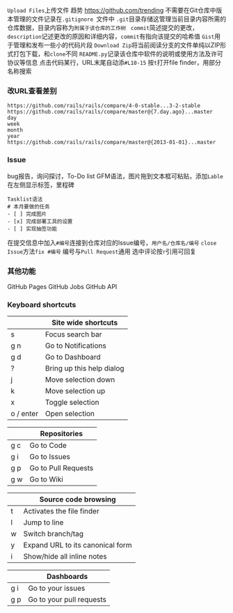 

`Upload Files`上传文件
趋势 https://github.com/trending
不需要在Git仓库中版本管理的文件记录在`.gitignore `文件中
`.git`目录存储这管理当前目录内容所需的仓库数据，目录内容称为`附属于该仓库的工作树 `
`commit`简述提交的更改，`description`记述更改的原因和详细内容，`commit`有指向该提交的哈希值
`Gist`用于管理和发布一些小的代码片段
`Download Zip`将当前阅读分支的文件单纯以ZIP形式打包下载，和`clone`不同
`README.py`记录该仓库中软件的说明或使用方法及许可协议等信息
点击代码某行，URL末尾自动添`#L10-15`
按`t`打开file finder，用部分名称搜索

### 改URL查看差别
```
https://github.com/rails/rails/compare/4-0-stable...3-2-stable
https://github.com/rails/rails/compare/master@{7.day.ago}...master
day
week
month
year
https://github.com/rails/rails/compare/master@{2013-01-01}...master
```

### Issue
 bug报告，询问探讨，To-Do list
GFM语法，图片拖到文本框可粘贴，添加`Lable`在左侧显示标签，里程碑
```
Tasklist语法
# 本月要做的任务
- [ ] 完成图片
- [x] 完成部署工具的设置
- [ ] 实现抽签功能
```
在提交信息中加入`#编号`连接到仓库对应的Issue编号，`用户名/仓库名/编号`
`close Issue`方法`fix #编号`
编号与`Pull Request`通用
选中评论按`r`引用可回复

### 其他功能
GitHub Pages
GitHub Jobs
GitHub API

### Keyboard shortcuts 

|           | Site wide shortcuts       |
| --------- | ------------------------- |
| s         | Focus search bar          |
| g n       | Go to Notifications       |
| g d       | Go to Dashboard           |
| ?         | Bring up this help dialog |
| j         | Move selection down       |
| k         | Move selection up         |
| x         | Toggle selection          |
| o / enter | Open selection            |

|      | Repositories        |
| ---- | ------------------- |
| g c  | Go to Code          |
| g i  | Go to Issues        |
| g p  | Go to Pull Requests |
| g w  | Go to Wiki          |

|      | Source code browsing             |
| ---- | -------------------------------- |
| t    | Activates the file finder        |
| l    | Jump to line                     |
| w    | Switch branch/tag                |
| y    | Expand URL to its canonical form |
| i    | Show/hide all inline notes       |

|      | Dashboards               |
| ---- | ------------------------ |
| g i  | Go to your issues        |
| g p  | Go to your pull requests |
